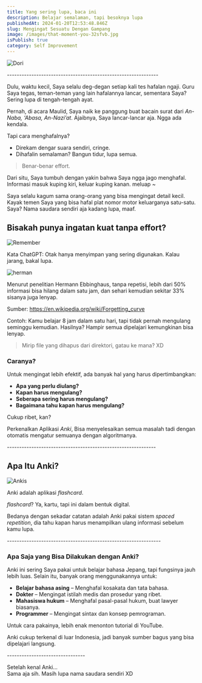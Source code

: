 ```yaml
---
title: Yang sering lupa, baca ini
description: Belajar semalaman, tapi besoknya lupa 
publishedAt: 2024-01-20T12:53:48.846Z
slug: Mengingat Sesuatu Dengan Gampang
image: /images/that-moment-you-32sfvb.jpg
isPublish: true
category: Self Improvement
---
```

![Dori](/images/that-moment-you-32sfvb.jpg "Dori")

\-﻿------------------------------﻿------------------------------﻿-

Dulu, waktu kecil, Saya selalu deg-degan setiap kali tes hafalan ngaji. Guru Saya tegas, teman-teman yang lain hafalannya lancar, sementara Saya? Sering lupa di tengah-tengah ayat.

Pernah, di acara Maulid, Saya naik ke panggung buat bacain surat dari *An-Naba, ‘Abasa, An-Nazi’at*. Ajaibnya, Saya lancar-lancar aja. Ngga ada kendala.

Tapi cara menghafalnya? 

* Direkam dengar suara sendiri, cringe.
* Dihafalin semalaman? Bangun tidur, lupa semua. 

> Benar-benar effort.

Dari situ, Saya tumbuh dengan yakin bahwa Saya ngga jago menghafal. Informasi masuk kuping kiri, keluar kuping kanan. meluap ~

Saya selalu kagum sama orang-orang yang bisa mengingat detail kecil. Kayak temen Saya yang bisa hafal plat nomor motor keluarganya satu-satu. Saya? Nama saudara sendiri aja kadang lupa, maaf. 

## Bisakah punya ingatan kuat tanpa effort?

![Remember](/images/screenshot-from-2025-03-31-19-51-00.png "Remember")

Kata ChatGPT: Otak hanya menyimpan yang sering digunakan. Kalau jarang, bakal lupa.

![herman](/images/what-is-the-forgetting-curve-and-how-do-you-combat-it.png "herman")

Menurut penelitian Hermann Ebbinghaus, tanpa repetisi, lebih dari 50% informasi bisa hilang dalam satu jam, dan sehari kemudian sekitar 33% sisanya juga lenyap.

Sumber: [https://en.wikipedia.org/wiki/Forgetting_curve ](https://en.wikipedia.org/wiki/Forgetting_curve)

Contoh: Kamu belajar 8 jam dalam satu hari, tapi tidak pernah mengulang seminggu kemudian. Hasilnya? Hampir semua dipelajari kemungkinan bisa lenyap. 

> Mirip file yang dihapus dari direktori, gatau ke mana? XD

### Caranya?

Untuk mengingat lebih efektif, ada banyak hal yang harus dipertimbangkan:

* **Apa yang perlu diulang?**
* **Kapan harus mengulang?**
* **Seberapa sering harus mengulang?**
* **Bagaimana tahu kapan harus mengulang?**

Cukup ribet, kan? 

Perkenalkan Aplikasi *Anki*, Bisa menyelesaikan semua masalah tadi dengan otomatis mengatur semuanya dengan algoritmanya.

\-﻿------------------------------﻿------------------------------﻿

## A﻿pa Itu Anki?

![Ankis](/images/desain-tanpa-judul.png "Ankis")

Anki adalah aplikasi *flashcard*. 

*flashcard*? Ya, kartu, tapi ini dalam bentuk digital.

Bedanya dengan sekadar catatan adalah Anki pakai sistem *spaced repetition*, dia tahu kapan harus menampilkan ulang informasi sebelum kamu lupa.

\-﻿--------------------------------﻿------------------------------﻿

### **Apa Saja yang Bisa Dilakukan dengan Anki?**

Anki ini sering Saya pakai untuk belajar bahasa Jepang, tapi fungsinya jauh lebih luas. Selain itu, banyak orang menggunakannya untuk:

* **Belajar bahasa asing** – Menghafal kosakata dan tata bahasa.
* **Dokter** – Mengingat istilah medis dan prosedur yang ribet.
* **Mahasiswa hukum** – Menghafal pasal-pasal hukum, buat lawyer biasanya.
* **Programmer** – Mengingat sintax dan konsep pemrograman.

Untuk cara pakainya, lebih enak menonton tutorial di YouTube. 

Anki cukup terkenal di luar Indonesia, jadi banyak sumber bagus yang bisa dipelajari langsung.

\--------------------------------

Setelah kenal Anki…\
Sama aja sih. Masih lupa nama saudara sendiri XD